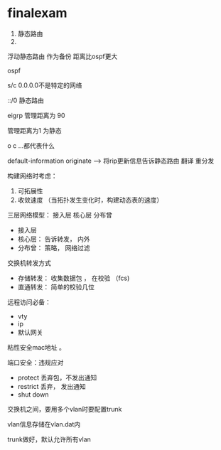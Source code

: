 # finalexam

1. 静态路由
2. ​

浮动静态路由   作为备份   距离比ospf更大

ospf

s/c  0.0.0.0不是特定的网络

::/0 静态路由

eigrp 管理距离为 90 

管理距离为1 为静态

o c ...都代表什么

default-information originate   --> 将rip更新信息告诉静态路由  翻译 重分发

构建网络时考虑：

1. 可拓展性
2. 收敛速度 （当拓扑发生变化时，构建动态表的速度）

三层网络模型：  接入层 核心层 分布曾

- 接入层
- 核心层： 告诉转发， 内外
- 分布曾：  策略， 网络过滤

交换机转发方式

- 存储转发： 收集数据包 ， 在校验  （fcs)
- 直通转发：  简单的校验几位

远程访问必备：

- vty
- ip
- 默认网关 

粘性安全mac地址 。

端口安全：违规应对

- protect 丢弃包，不发出通知
- restrict 丢弃， 发出通知
- shut down

交换机之间，要用多个vlan时要配置trunk 

vlan信息存储在vlan.dat内

trunk做好，默认允许所有vlan

